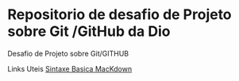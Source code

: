 # Repositorio de desafio de Projeto sobre Git /GitHub da Dio
Desafio de Projeto sobre Git/GITHUB



Links Uteis 
[Sintaxe Basica MacKdown](https://www.markdownguide.org/basic-syntax/)

